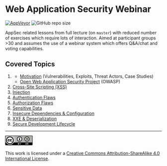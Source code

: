 # Web Application Security Webinar

[![AppVeyor](https://img.shields.io/appveyor/ci/bkimminich/it-security-lecture)](https://ci.appveyor.com/project/bkimminich/it-security-lecture)
![GitHub repo size](https://img.shields.io/github/repo-size/bkimminich/it-security-lecture)

AppSec related lessons from full lecture (on `master`) with reduced
number of exercises which require lots of interaction. Aimed at
participant groups >30 and assumes the use of a webinar system which
offers Q&A/chat and voting capabilities.

## Covered Topics

1. * [Motivation](slides/01-01-motivation.md) (Vulnerabilities,
     Exploits, Threat Actors, Case Studies)
   * [Open Web Application Security Project](slides/02-01-owasp.md)
     (OWASP)
2. [Cross-Site Scripting (XSS)](slides/02-02-xss.md)
3. [Injection](slides/02-03-injection.md)
4. [Authentication Flaws](slides/02-04-authentication_flaws.md)
5. [Authorization Flaws](slides/02-05-authorization_flaws.md)
6. [Sensitive Data](slides/02-06-sensitive_data.md)
7. [Insecure Dependencies & Configuration](slides/02-07-insecure_dependencies_and_configuration.md)
8. [XXE & Deserialization](slides/02-08-xxe_and_deserialization.md)
9. [Secure Development Lifecycle](slides/02-09-sdlc.md)

----

[![CC BY SA 4.0](cc_by-sa_4.0.png)](https://creativecommons.org/licenses/by-sa/4.0/)

This work is licensed under a
[Creative Commons Attribution-ShareAlike 4.0 International License](https://creativecommons.org/licenses/by-sa/4.0/).
